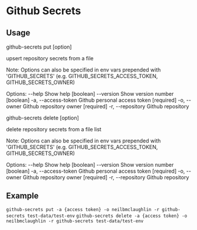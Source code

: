 # Github Secrets

## Usage

github-secrets put [option] <filename>

upsert repository secrets from a file

Note: Options can also be specified in env vars prepended with 'GITHUB_SECRETS'
(e.g. GITHUB_SECRETS_ACCESS_TOKEN, GITHUB_SECRETS_OWNER)

Options:
      --help          Show help                                        [boolean]
      --version       Show version number                              [boolean]
  -a, --access-token  Github personal access token                    [required]
  -o, --owner         Github repository owner                         [required]
  -r, --repository    Github repository

github-secrets delete [option] <filename>

delete repository secrets from a file list

Note: Options can also be specified in env vars prepended with 'GITHUB_SECRETS'
(e.g. GITHUB_SECRETS_ACCESS_TOKEN, GITHUB_SECRETS_OWNER)

Options:
      --help          Show help                                        [boolean]
      --version       Show version number                              [boolean]
  -a, --access-token  Github personal access token                    [required]
  -o, --owner         Github repository owner                         [required]
  -r, --repository    Github repository

## Example

`github-secrets put -a {access token} -o neilbmclaughlin -r github-secrets test-data/test-env`
`github-secrets delete -a {access token} -o neilbmclaughlin -r github-secrets test-data/test-env`
